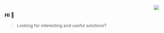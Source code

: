 <a href="https://github.com/andrey-helldar">
  <img align="right" src="https://github-readme-stats.vercel.app/api?username=zackha&show_icons=true&icon_color=805AD5&text_color=718096&bg_color=ffffff00&hide_title=true&include_all_commits=true&count_private=true&hide_border=true" />
</a>

### Hi 👋

> Looking for interesting and useful solutions?
